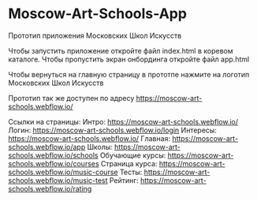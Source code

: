 # Moscow-Art-Schools-App
Прототип приложения Московских Школ Искусств

Чтобы запустить приложение откройте файл index.html в коревом каталоге.
Чтобы пропустить экран онбординга откройте файл app.html

Чтобы вернуться на главную страницу в прототпе нажмите на логотип Московских Школ Искусств

Прототип так же доступен по адресу https://moscow-art-schools.webflow.io/

Ссылки на страницы:
Интро: https://moscow-art-schools.webflow.io/
Логин: https://moscow-art-schools.webflow.io/login
Интересы: https://moscow-art-schools.webflow.io/
Главная: https://moscow-art-schools.webflow.io/app
Школы: https://moscow-art-schools.webflow.io/schools
Обучающие курсы: https://moscow-art-schools.webflow.io/courses
Страница курса: https://moscow-art-schools.webflow.io/music-course
Тесты: https://moscow-art-schools.webflow.io/music-test
Рейтинг: https://moscow-art-schools.webflow.io/rating

